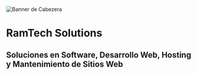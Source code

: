 <image src=".github/profile/Linkendin_Banner.png" alt="Banner de Cabezera">
  
# RamTech Solutions
  
## Soluciones en Software, Desarrollo Web, Hosting y Mantenimiento de Sitios Web
